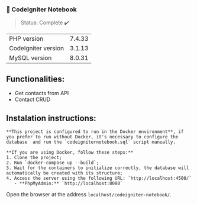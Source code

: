 ### 📓 CodeIgniter Notebook
> Status: Complete :heavy_check_mark:

<table>
  <tr>
    <td>PHP version</td>
    <td>
      7.4.33
    </td>
  </tr>
  <tr>
    <td>CodeIgniter version</td>
    <td>
       3.1.13
    </td>
  </tr>
  <tr>
    <td>MySQL version</td>
    <td>
       8.0.31
    </td>
  </tr>
</table>

## Functionalities:
+ Get contacts from API
+ Contact CRUD

## Instalation instructions:
```
**This project is configured to run in the Docker environment**, if you prefer to run without Docker, it's necessary to configure the database  and run the `codeigniternotebook.sql` script manually.

**If you are using Docker, follow these steps:**
1. Clone the project;
2. Run `docker-compose up --build`;
3. Wait for the containers to initialize correctly, the database will automatically be created with its structure;
4. Access the server using the following URL: `http://localhost:4500/`
   - **PhpMyAdmin:** `http://localhost:8080`
```
Open the browser at the address `localhost/codeigniter-notebook/`.
